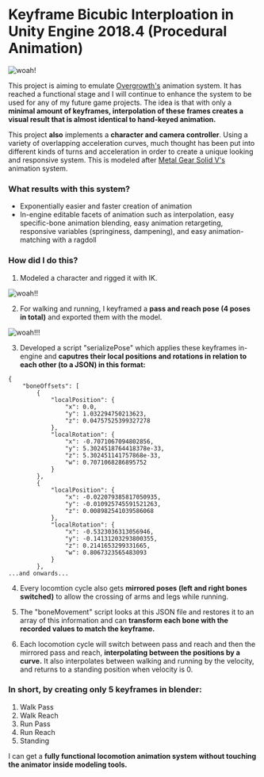 # Keyframe Bicubic Interploation in Unity Engine 2018.4 (Procedural Animation)
![woah!](https://github.com/wellwhy/pent-up/blob/master/pntup.gif?raw=true)

This project is aiming to emulate [Overgrowth's](https://www.youtube.com/watch?v=LNidsMesxSE) animation system. It has reached a functional stage and I will continue to enhance the system to be used for any of my future game projects. The idea is that with only a **minimal amount of keyframes, interpolation of these frames creates a visual result that is almost identical to hand-keyed animation.**

This project **also** implements a **character and camera controller**. Using a variety of overlapping acceleration curves, much thought has been put into different kinds of turns and acceleration in order to create a unique looking and responsive system. This is modeled after [Metal Gear Solid V's](https://www.youtube.com/watch?v=C2A8vxSFWto) animation system.

### What results with this system?
* Exponentially easier and faster creation of animation
* In-engine editable facets of animation such as interpolation, easy specific-bone animation blending, easy animation retargeting, responsive variables (springiness, dampening), and easy animation-matching with a ragdoll

### How did I do this?
1. Modeled a character and rigged it with IK.

![woah!!](https://github.com/wellwhy/pent-up/blob/master/1.png?raw=true)

2. For walking and running, I keyframed a **pass and reach pose (4 poses in total)** and exported them with the model.

![woah!!!](https://github.com/wellwhy/pent-up/blob/master/2.gif?raw=true)

3. Developed a script "serializePose" which applies these keyframes in-engine and **caputres their local positions and rotations in relation to each other (to a JSON) in this format:**
````
{
    "boneOffsets": [
        {
            "localPosition": {
                "x": 0.0,
                "y": 1.032294750213623,
                "z": 0.04757525399327278
            },
            "localRotation": {
                "x": -0.7071067094802856,
                "y": 5.3024518764418378e-33,
                "z": 5.302451141757868e-33,
                "w": 0.7071068286895752
            }
        },
        {
            "localPosition": {
                "x": -0.022079385817050935,
                "y": -0.010925745591521263,
                "z": 0.008982541039586068
            },
            "localRotation": {
                "x": -0.5323036313056946,
                "y": -0.14131203293800355,
                "z": 0.2141653299331665,
                "w": 0.8067323565483093
            }
        },
...and onwards...
````

4. Every locomtion cycle also gets **mirrored poses (left and right bones switched)** to allow the crossing of arms and legs while running.

5. The "boneMovement" script looks at this JSON file and restores it to an array of this information and can **transform each bone with the recorded values to match the keyframe.**

6. Each locomotion cycle will switch between pass and reach and then the mirrored pass and reach, **interpolating between the positions by a curve.** It also interpolates between walking and running by the velocity, and returns to a standing position when velocity is 0.

### In short, by creating only 5 keyframes in blender:
1. Walk Pass
2. Walk Reach
3. Run Pass
4. Run Reach
5. Standing

I can get a **fully functional locomotion animation system without touching the animator inside modeling tools.**
